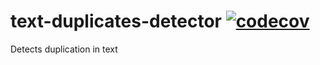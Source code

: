 # text-duplicates-detector [![codecov](https://codecov.io/gh/viebel/text-duplicates-detector/branch/master/graph/badge.svg)](https://codecov.io/gh/viebel/text-duplicates-detector) 
Detects duplication in text

